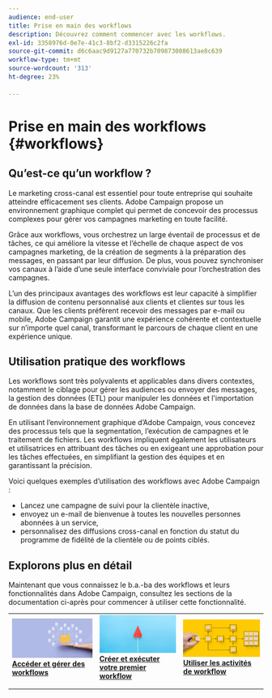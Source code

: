 ```yaml
---
audience: end-user
title: Prise en main des workflows
description: Découvrez comment commencer avec les workflows.
exl-id: 3358976d-0e7e-41c3-8bf2-d3315226c2fa
source-git-commit: d6c6aac9d9127a770732b709873008613ae8c639
workflow-type: tm+mt
source-wordcount: '313'
ht-degree: 23%

---
```


# Prise en main des workflows {#workflows}

## Qu’est-ce qu’un workflow ?

Le marketing cross-canal est essentiel pour toute entreprise qui souhaite atteindre efficacement ses clients. Adobe Campaign propose un environnement graphique complet qui permet de concevoir des processus complexes pour gérer vos campagnes marketing en toute facilité.

Grâce aux workflows, vous orchestrez un large éventail de processus et de tâches, ce qui améliore la vitesse et l’échelle de chaque aspect de vos campagnes marketing, de la création de segments à la préparation des messages, en passant par leur diffusion. De plus, vous pouvez synchroniser vos canaux à l’aide d’une seule interface conviviale pour l’orchestration des campagnes.

L’un des principaux avantages des workflows est leur capacité à simplifier la diffusion de contenu personnalisé aux clients et clientes sur tous les canaux. Que les clients préfèrent recevoir des messages par e-mail ou mobile, Adobe Campaign garantit une expérience cohérente et contextuelle sur n’importe quel canal, transformant le parcours de chaque client en une expérience unique.

## Utilisation pratique des workflows

Les workflows sont très polyvalents et applicables dans divers contextes, notamment le ciblage pour gérer les audiences ou envoyer des messages, la gestion des données (ETL) pour manipuler les données et l&#39;importation de données dans la base de données Adobe Campaign.

En utilisant l’environnement graphique d’Adobe Campaign, vous concevez des processus tels que la segmentation, l’exécution de campagnes et le traitement de fichiers. Les workflows impliquent également les utilisateurs et utilisatrices en attribuant des tâches ou en exigeant une approbation pour les tâches effectuées, en simplifiant la gestion des équipes et en garantissant la précision.

Voici quelques exemples d’utilisation des workflows avec Adobe Campaign :

* Lancez une campagne de suivi pour la clientèle inactive,
* envoyez un e-mail de bienvenue à toutes les nouvelles personnes abonnées à un service,
* personnalisez des diffusions cross-canal en fonction du statut du programme de fidélité de la clientèle ou de points ciblés.

## Explorons plus en détail

Maintenant que vous connaissez le b.a.-ba des workflows et leurs fonctionnalités dans Adobe Campaign, consultez les sections de la documentation ci-après pour commencer à utiliser cette fonctionnalité.

<table style="table-layout:fixed"><tr style="border: 0;">
<td>
<a href="access-monitor.md">
<img alt="Accéder et gérer des workflows" src="assets/do-not-localize/workflow-access.jpeg">
</a>
<div>
<a href="access-monitor.md"><strong>Accéder et gérer des workflows</strong></a>
</div>
<p>
</td>
<td>
<a href="create-workflow.md">
<img alt="Création et exécution de votre premier workflow" src="assets/do-not-localize/workflow-create.jpeg">
</a>
<div><a href="create-workflow.md"><strong>Créer et exécuter votre premier workflow</strong>
</div>
<p>
</td>
<td>
<a href="activities/about-activities.md">
<img alt="Utiliser les activités de workflow" src="assets/do-not-localize/workflow-activities.jpeg">
</a>
<div>
<a href="activities/about-activities.md"><strong>Utiliser les activités de workflow</strong></a>
</div>
<p></td>
</tr></table>